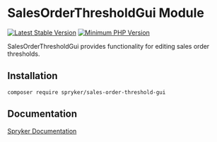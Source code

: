 # SalesOrderThresholdGui Module
[![Latest Stable Version](https://poser.pugx.org/spryker/sales-order-threshold-gui/v/stable.svg)](https://packagist.org/packages/spryker/sales-order-threshold-gui)
[![Minimum PHP Version](https://img.shields.io/badge/php-%3E%3D%208.2-8892BF.svg)](https://php.net/)

SalesOrderThresholdGui provides functionality for editing sales order thresholds.

## Installation

```
composer require spryker/sales-order-threshold-gui
```

## Documentation

[Spryker Documentation](https://docs.spryker.com)
